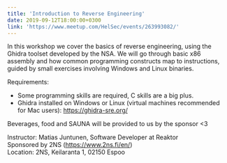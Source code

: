 ```yaml
---
title: 'Introduction to Reverse Engineering'
date: 2019-09-12T18:00:00+0300
link: 'https://www.meetup.com/HelSec/events/263993082/'
---
```


In this workshop we cover the basics of reverse engineering, using the Ghidra toolset developed by the NSA. We will go through basic x86 assembly and how common programming constructs map to instructions, guided by small exercises involving Windows and Linux binaries.

 Requirements:  
- Some programming skills are required, C skills are a big plus.  
- Ghidra installed on Windows or Linux (virtual machines recommended for Mac users): <https://ghidra-sre.org/>

 Beverages, food and SAUNA will be provided to us by the sponsor <3

 Instructor: Matias Juntunen, Software Developer at Reaktor  
Sponsored by 2NS (<https://www.2ns.fi/en/>)  
Location: 2NS, Keilaranta 1, 02150 Espoo

 